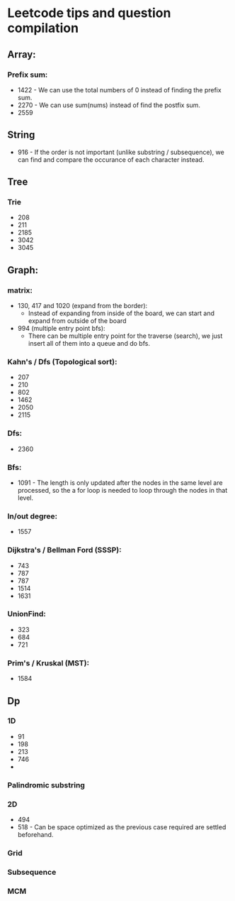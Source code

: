 # Leetcode tips and question compilation

## Array:
### Prefix sum:
- 1422 - We can use the total numbers of 0 instead of finding the prefix sum.
- 2270 - We can use sum(nums) instead of find the postfix sum.
- 2559

## String
- 916 - If the order is not important (unlike substring / subsequence), we can find and compare the 
occurance of each character instead.

## Tree
### Trie
- 208
- 211
- 2185
- 3042
- 3045

## Graph:
### matrix:
- 130, 417 and 1020 (expand from the border): 
  - Instead of expanding from inside of the board, we can start and expand from outside of the board
- 994 (multiple entry point bfs): 
  - There can be multiple entry point for the traverse (search), we just insert all of them into a queue and do bfs.

### Kahn's / Dfs (Topological sort):
- 207
- 210
- 802
- 1462
- 2050
- 2115

### Dfs:
- 2360

### Bfs:
- 1091 - The length is only updated after the nodes in the same level are processed, so the a for loop is needed to loop through the nodes in that level.

### In/out degree:
- 1557

### Dijkstra's / Bellman Ford (SSSP):
- 743
- 787
- 787 
- 1514
- 1631

### UnionFind:
- 323
- 684
- 721

### Prim's / Kruskal (MST):
- 1584

## Dp
### 1D
- 91
- 198
- 213
- 746
-

### Palindromic substring

### 2D
- 494
- 518 - Can be space optimized as the previous case required are settled beforehand.

### Grid

### Subsequence

### MCM 